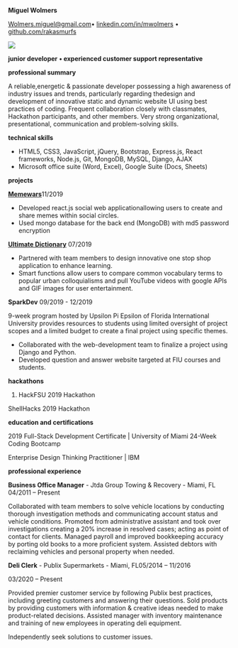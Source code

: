 **Miguel Wolmers**

[Wolmers.miguel@gmail.com](mailto:Wolmers.miguel@gmail.com)• [linkedin.com/in/mwolmers](about:blank) • [github.com/rakasmurfs](https://github.com/rakasmurfs)

![](RackMultipart20200729-4-164bjuc_html_60d9b6f0d13776dd.gif)

**junior developer**  **• experienced customer support representative**

**professional summary**

A reliable,energetic &amp; passionate developer possessing a high awareness of industry issues and trends, particularly regarding thedesign and development of innovative static and dynamic website UI using best practices of coding. Frequent collaboration closely with classmates, Hackathon participants, and other members. Very strong organizational, presentational, communication and problem-solving skills.

**technical skills**

- HTML5, CSS3, JavaScript, jQuery, Bootstrap, Express.js, React frameworks, Node.js, Git, MongoDB, MySQL, Django, AJAX
- Microsoft office suite (Word, Excel), Google Suite (Docs, Sheets)

**projects**

[**Memewars**](https://safe-depths-86355.herokuapp.com/)11/2019

- Developed react.js social web applicationallowing users to create and share memes within social circles.
- Used mongo database for the back end (MongoDB) with md5 password encryption

[**Ultimate Dictionary**](https://github.com/rakasmurfs/Dictionary-project) 07/2019

- Partnered with team members to design innovative one stop shop application to enhance learning.
- Smart functions allow users to compare common vocabulary terms to popular urban colloquialisms and pull YouTube videos with google APIs and GIF images for user entertainment.

**SparkDev** 09/2019 - 12/2019

9-week program hosted by Upsilon Pi Epsilon of Florida International University provides resources to students using limited oversight of project scopes and a limited budget to create a final project using specific themes.

- Collaborated with the web-development team to finalize a project using Django and Python.
- Developed question and answer website targeted at FIU courses and students.

**hackathons**

1. HackFSU 2019 Hackathon

ShellHacks 2019 Hackathon

**education and certifications**

2019 Full-Stack Development Certificate | University of Miami 24-Week Coding Bootcamp

Enterprise Design Thinking Practitioner | IBM

**professional experience**

**Business Office Manager** - Jtda Group Towing &amp; Recovery - Miami, FL 04/2011 – Present

Collaborated with team members to solve vehicle locations by conducting thorough investigation methods and communicating account status and vehicle conditions. Promoted from administrative assistant and took over investigations creating a 20% increase in resolved cases; acting as point of contact for clients. Managed payroll and improved bookkeeping accuracy by porting old books to a more proficient system. Assisted debtors with reclaiming vehicles and personal property when needed.

**Deli Clerk** - Publix Supermarkets - Miami, FL05/2014 – 11/2016

03/2020 – Present

Provided premier customer service by following Publix best practices, including greeting customers and answering their questions. Sold products by providing customers with information &amp; creative ideas needed to make product-related decisions. Assisted manager with inventory maintenance and training of new employees in operating deli equipment.

Independently seek solutions to customer issues.
